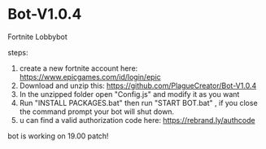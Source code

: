 # Bot-V1.0.4
Fortnite Lobbybot

steps:
1. create a new fortnite account here: https://www.epicgames.com/id/login/epic
2. Download and unzip this: https://github.com/PlagueCreator/Bot-V1.0.4
3. In the unzipped folder open "Config.js" and modify it as you want
4. Run "INSTALL PACKAGES.bat" then run "START BOT.bat" , if you close the command prompt your bot will shut down.
5. u can find a valid authorization code here: https://rebrand.ly/authcode

bot is working on 19.00 patch!
